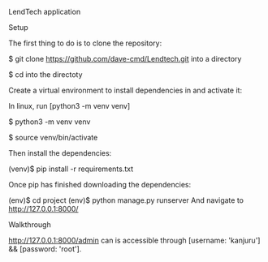 

LendTech application


Setup


The first thing to do is to clone the repository:

$ git clone https://github.com/dave-cmd/Lendtech.git into a directory


$ cd into the directoty


Create a virtual environment to install dependencies in and activate it: 


In linux, run [python3 -m venv venv]

$ python3 -m venv venv

$ source venv/bin/activate

Then install the dependencies:

(venv)$ pip install -r requirements.txt


Once pip has finished downloading the dependencies:

(env)$ cd project
(env)$ python manage.py runserver
And navigate to http://127.0.0.1:8000/



Walkthrough


http://127.0.0.1:8000/admin can is accessible through [username: 'kanjuru'] && [password: 'root'].

